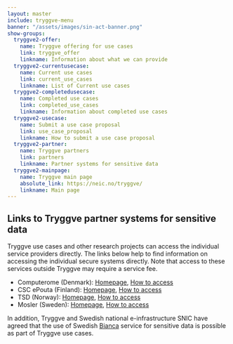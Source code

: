```yaml
---
layout: master
include: tryggve-menu
banner: "/assets/images/sin-act-banner.png"
show-groups:
  tryggve2-offer:
    name: Tryggve offering for use cases
    link: tryggve_offer
    linkname: Information about what we can provide
  tryggve2-currentusecase:
    name: Current use cases
    link: current_use_cases
    linkname: List of Current use cases
  tryggve2-completedusecase:
    name: Completed use cases
    link: completed_use_cases
    linkname: Information about completed use cases
  tryggve2-usecase:
    name: Submit a use case proposal
    link: use_case_proposal
    linkname: How to submit a use case proposal
  tryggve2-partner:
    name: Tryggve partners
    link: partners
    linkname: Partner systems for sensitive data
  tryggve2-mainpage:
    name: Tryggve main page
    absolute_link: https://neic.no/tryggve/
    linkname: Main page
---
```


## Links to Tryggve partner systems for sensitive data
Tryggve use cases and other research projects can access the individual service providers directly. The links below help to find information on accessing the individual secure systems directly. Note that access to these services outside Tryggve may require a service fee.

* Computerome (Denmark):
  [Homepage](https://www.computerome.dk/),
  [How to access](https://www.computerome.dk/display/CW/Getting+Started+-+new+users)
* CSC ePouta (Finland):
  [Homepage](https://research.csc.fi/epouta),
  [How to access](https://research.csc.fi/epouta)
* TSD (Norway):
  [Homepage](http://www.uio.no/english/services/it/research/storage/sensitive-data/index.html),
  [How to access](https://www.uio.no/english/services/it/research/sensitive-data/use-tsd/login/index.html)
* Mosler (Sweden):
  [Homepage](https://nbis.se/infrastructure/mosler.html),
  [How to access](https://nbis.se/infrastructure/moslerdoc/support.html)

In addition, Tryggve and Swedish national e-infrastructure SNIC have agreed that the use of Swedish [Bianca](https://uppmax.uu.se/resources/systems/the-bianca-cluster/) service for sensitive data is possible as part of Tryggve use cases. 





